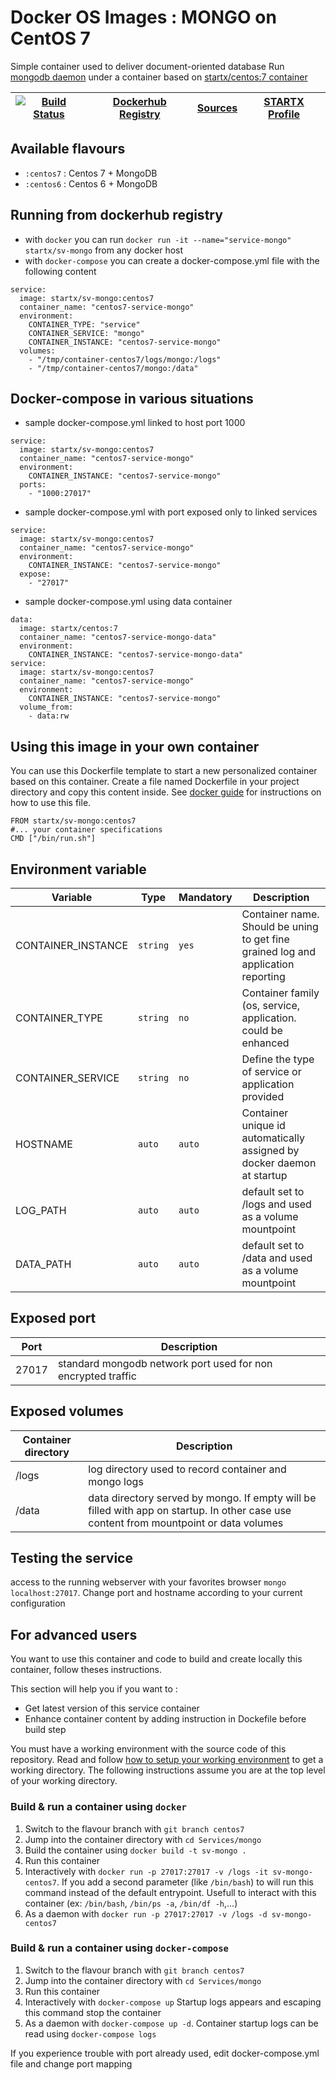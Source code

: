 # Docker OS Images : MONGO on CentOS 7

Simple container used to deliver document-oriented database
Run [mongodb daemon](https://www.mongodb.org/) under a container 
based on [startx/centos:7 container](https://hub.docker.com/r/startx/centos)

| [![Build Status](https://travis-ci.org/startxfr/docker-images.svg?branch=centos7)](https://travis-ci.org/startxfr/docker-images) | [Dockerhub Registry](https://hub.docker.com/r/startx/sv-mongo/) | [Sources](https://github.com/startxfr/docker-images/tree/master/Services/mongo)             | [STARTX Profile](https://github.com/startxfr) | 
|-------------------------------------------------------------------------------------------------------------------|-----------------------------------------------------------------|---------------------------------------------------------------------------------|-----------------------------------------------|

## Available flavours

* `:centos7` : Centos 7 + MongoDB 
* `:centos6` : Centos 6 + MongoDB 

## Running from dockerhub registry

* with `docker` you can run `docker run -it --name="service-mongo" startx/sv-mongo` from any docker host
* with `docker-compose` you can create a docker-compose.yml file with the following content
```
service:
  image: startx/sv-mongo:centos7
  container_name: "centos7-service-mongo"
  environment:
    CONTAINER_TYPE: "service"
    CONTAINER_SERVICE: "mongo"
    CONTAINER_INSTANCE: "centos7-service-mongo"
  volumes:
    - "/tmp/container-centos7/logs/mongo:/logs"
    - "/tmp/container-centos7/mongo:/data"
```

## Docker-compose in various situations

* sample docker-compose.yml linked to host port 1000
```
service:
  image: startx/sv-mongo:centos7
  container_name: "centos7-service-mongo"
  environment:
    CONTAINER_INSTANCE: "centos7-service-mongo"
  ports:
    - "1000:27017"
```
* sample docker-compose.yml with port exposed only to linked services
```
service:
  image: startx/sv-mongo:centos7
  container_name: "centos7-service-mongo"
  environment:
    CONTAINER_INSTANCE: "centos7-service-mongo"
  expose:
    - "27017"
```
* sample docker-compose.yml using data container
```
data:
  image: startx/centos:7
  container_name: "centos7-service-mongo-data"
  environment:
    CONTAINER_INSTANCE: "centos7-service-mongo-data"
service:
  image: startx/sv-mongo:centos7
  container_name: "centos7-service-mongo"
  environment:
    CONTAINER_INSTANCE: "centos7-service-mongo"
  volume_from:
    - data:rw
```

## Using this image in your own container

You can use this Dockerfile template to start a new personalized container based on this container. Create a file named Dockerfile in your project directory and copy this content inside. See [docker guide](http://docs.docker.com/engine/reference/builder/) for instructions on how to use this file.
 ```
FROM startx/sv-mongo:centos7
#... your container specifications
CMD ["/bin/run.sh"]
```

## Environment variable

| Variable                  | Type     | Mandatory | Description                                                              |
|---------------------------|----------|-----------|--------------------------------------------------------------------------|
| CONTAINER_INSTANCE        | `string` | `yes`     | Container name. Should be uning to get fine grained log and application reporting
| CONTAINER_TYPE            | `string` | `no`      | Container family (os, service, application. could be enhanced 
| CONTAINER_SERVICE         | `string` | `no`      | Define the type of service or application provided
| HOSTNAME                  | `auto`   | `auto`    | Container unique id automatically assigned by docker daemon at startup
| LOG_PATH                  | `auto`   | `auto`    | default set to /logs and used as a volume mountpoint
| DATA_PATH                 | `auto`   | `auto`    | default set to /data and used as a volume mountpoint

## Exposed port

| Port  | Description                                                              |
|-------|--------------------------------------------------------------------------|
| 27017 | standard mongodb network port used for non encrypted traffic

## Exposed volumes

| Container directory  | Description                                                              |
|----------------------|--------------------------------------------------------------------------|
| /logs                | log directory used to record container and mongo logs
| /data                | data directory served by mongo. If empty will be filled with app on startup. In other case use content from mountpoint or data volumes

## Testing the service

access to the running webserver with your favorites browser `mongo localhost:27017`. Change port and hostname according to your current configuration

## For advanced users

You want to use this container and code to build and create locally this container, follow theses instructions.

This section will help you if you want to :
* Get latest version of this service container
* Enhance container content by adding instruction in Dockefile before build step

You must have a working environment with the source code of this repository. Read and follow [how to setup your working environment](https://github.com/startxfr/docker-images#setup-your-working-environment-mandatory) to get a working directory. The following instructions assume you are at the top level of your working directory.

### Build & run a container using `docker`

1. Switch to the flavour branch with `git branch centos7`
2. Jump into the container directory with `cd Services/mongo`
3. Build the container using `docker build -t sv-mongo .`
4. Run this container 
  1. Interactively with `docker run -p 27017:27017 -v /logs -it sv-mongo-centos7`. If you add a second parameter (like `/bin/bash`) to will run this command instead of the default entrypoint. Usefull to interact with this container (ex: `/bin/bash`, `/bin/ps -a`, `/bin/df -h`,...) 
  2. As a daemon with `docker run -p 27017:27017 -v /logs -d sv-mongo-centos7`


### Build & run a container using `docker-compose`

1. Switch to the flavour branch with `git branch centos7`
2. Jump into the container directory with `cd Services/mongo`
3. Run this container 
  1. Interactively with `docker-compose up` Startup logs appears and escaping this command stop the container
  2. As a daemon with `docker-compose up -d`. Container startup logs can be read using `docker-compose logs`

If you experience trouble with port already used, edit docker-compose.yml file and change port mapping
